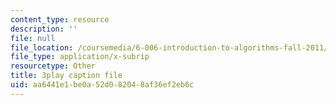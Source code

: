 ```yaml
---
content_type: resource
description: ''
file: null
file_location: /coursemedia/6-006-introduction-to-algorithms-fall-2011/aa6441e1be0a52d082048af36ef2eb6c_P7frcB_-g4w.vtt
file_type: application/x-subrip
resourcetype: Other
title: 3play caption file
uid: aa6441e1-be0a-52d0-8204-8af36ef2eb6c
---
```


